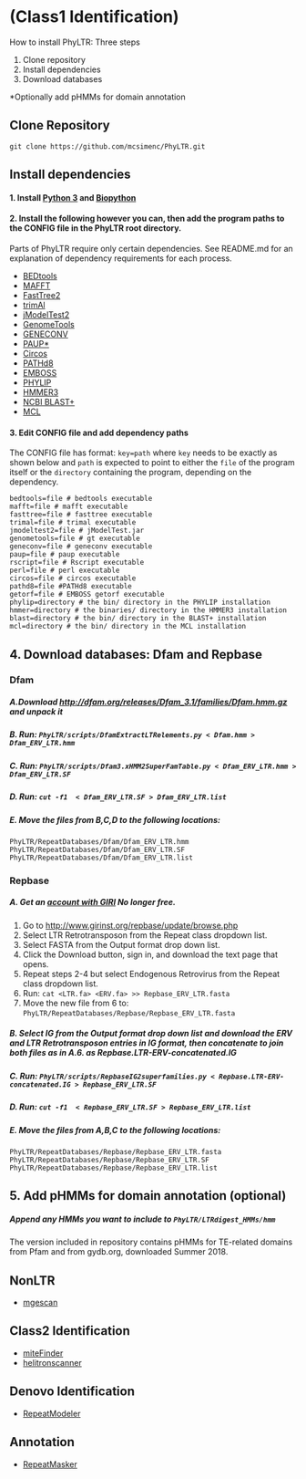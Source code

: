 # (Class1 Identification)
 How to install PhyLTR: Three steps 
1. Clone repository
2. Install dependencies
3. Download databases

*Optionally add pHMMs for domain annotation

## Clone Repository

`git clone https://github.com/mcsimenc/PhyLTR.git`

## Install dependencies

#### 1. Install [Python 3](https://www.python.org/) and [Biopython](https://biopython.org/)

#### 2. Install the following however you can, then add the program paths to the CONFIG file in the PhyLTR root directory.
Parts of PhyLTR require only certain dependencies. See README.md for an explanation of dependency requirements for each process.

* [BEDtools](https://bedtools.readthedocs.io/en/latest/)
* [MAFFT](https://mafft.cbrc.jp/alignment/software/)
* [FastTree2](http://www.microbesonline.org/fasttree/)
* [trimAl](http://trimal.cgenomics.org/)
* [jModelTest2](https://github.com/ddarriba/jmodeltest2/)
* [GenomeTools](http://genometools.org/)
* [GENECONV](https://www.math.wustl.edu/~sawyer/geneconv/)
* [PAUP*](https://paup.phylosolutions.com/)
* [Circos](http://circos.ca/)
* [PATHd8](https://www2.math.su.se/PATHd8/)
* [EMBOSS](http://emboss.sourceforge.net/)
* [PHYLIP](http://evolution.genetics.washington.edu/phylip.html)
* [HMMER3](http://www.hmmer.org/)
* [NCBI BLAST+](https://www.ncbi.nlm.nih.gov/books/NBK52640/)
* [MCL](https://micans.org/mcl/)

#### 3. Edit CONFIG file and add dependency paths

The CONFIG file has format: `key=path` where `key` needs to be exactly as shown below and `path` is expected to point to either the `file` of the program itself or the `directory` containing the program, depending on the dependency.

```
bedtools=file # bedtools executable
mafft=file # mafft executable
fasttree=file # fasttree executable
trimal=file # trimal executable
jmodeltest2=file # jModelTest.jar
genometools=file # gt executable
geneconv=file # geneconv executable
paup=file # paup executable
rscript=file # Rscript executable
perl=file # perl executable
circos=file # circos executable
pathd8=file #PATHd8 executable
getorf=file # EMBOSS getorf executable
phylip=directory # the bin/ directory in the PHYLIP installation
hmmer=directory # the binaries/ directory in the HMMER3 installation
blast=directory # the bin/ directory in the BLAST+ installation
mcl=directory # the bin/ directory in the MCL installation
```

## 4. Download databases: Dfam and Repbase

### Dfam

##### A.Download http://dfam.org/releases/Dfam_3.1/families/Dfam.hmm.gz and unpack it

##### B. Run: `PhyLTR/scripts/DfamExtractLTRelements.py < Dfam.hmm > Dfam_ERV_LTR.hmm`

##### C. Run: `PhyLTR/scripts/Dfam3.xHMM2SuperFamTable.py < Dfam_ERV_LTR.hmm > Dfam_ERV_LTR.SF`

##### D. Run: `cut -f1  < Dfam_ERV_LTR.SF > Dfam_ERV_LTR.list`

##### E. Move the files from B,C,D to the following locations:
```
PhyLTR/RepeatDatabases/Dfam/Dfam_ERV_LTR.hmm
PhyLTR/RepeatDatabases/Dfam/Dfam_ERV_LTR.SF
PhyLTR/RepeatDatabases/Dfam/Dfam_ERV_LTR.list
```

### Repbase

##### A. Get an [account with GIRI](https://www.girinst.org/accountservices/register.php) No longer free.
1. Go to http://www.girinst.org/repbase/update/browse.php
2. Select LTR Retrotransposon from the Repeat class dropdown list.
3. Select FASTA from the Output format drop down list.
4. Click the Download button, sign in, and download the text page that opens.
5. Repeat steps 2-4 but select Endogenous Retrovirus from the Repeat class dropdown list.
6. Run: `cat <LTR.fa> <ERV.fa> >> Repbase_ERV_LTR.fasta`
7. Move the new file from 6 to: `PhyLTR/RepeatDatabases/Repbase/Repbase_ERV_LTR.fasta`

##### B. Select IG from the Output format drop down list and download the ERV and LTR Retrotransposon entries in IG format, then concatenate to join both files as in A.6. as Repbase.LTR-ERV-concatenated.IG

##### C. Run: `PhyLTR/scripts/RepbaseIG2superfamilies.py < Repbase.LTR-ERV-concatenated.IG > Repbase_ERV_LTR.SF`

##### D. Run: `cut -f1  < Repbase_ERV_LTR.SF > Repbase_ERV_LTR.list`

##### E. Move the files from A,B,C to the following locations:
```
PhyLTR/RepeatDatabases/Repbase/Repbase_ERV_LTR.fasta
PhyLTR/RepeatDatabases/Repbase/Repbase_ERV_LTR.SF
PhyLTR/RepeatDatabases/Repbase/Repbase_ERV_LTR.list
```

## 5. Add pHMMs for domain annotation (optional)
##### Append any HMMs you want to include to `PhyLTR/LTRdigest_HMMs/hmm`
The version included in repository contains pHMMs for TE-related domains from Pfam and from gydb.org, downloaded Summer 2018.

## NonLTR
* [mgescan](https://github.com/COL-IU/mgescan)

## Class2 Identification
* [miteFinder](https://github.com/jhu99/miteFinder)
* [helitronscanner](https://sourceforge.net/projects/helitronscanner/)

## Denovo Identification
* [RepeatModeler](https://www.repeatmasker.org/RepeatModeler/)


## Annotation
* [RepeatMasker](https://www.repeatmasker.org/RepeatMasker/)
